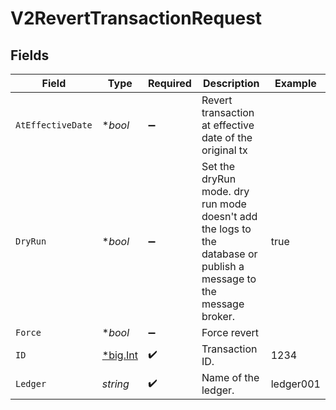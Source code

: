 # V2RevertTransactionRequest


## Fields

| Field                                                                                                              | Type                                                                                                               | Required                                                                                                           | Description                                                                                                        | Example                                                                                                            |
| ------------------------------------------------------------------------------------------------------------------ | ------------------------------------------------------------------------------------------------------------------ | ------------------------------------------------------------------------------------------------------------------ | ------------------------------------------------------------------------------------------------------------------ | ------------------------------------------------------------------------------------------------------------------ |
| `AtEffectiveDate`                                                                                                  | **bool*                                                                                                            | :heavy_minus_sign:                                                                                                 | Revert transaction at effective date of the original tx                                                            |                                                                                                                    |
| `DryRun`                                                                                                           | **bool*                                                                                                            | :heavy_minus_sign:                                                                                                 | Set the dryRun mode. dry run mode doesn't add the logs to the database or publish a message to the message broker. | true                                                                                                               |
| `Force`                                                                                                            | **bool*                                                                                                            | :heavy_minus_sign:                                                                                                 | Force revert                                                                                                       |                                                                                                                    |
| `ID`                                                                                                               | [*big.Int](https://pkg.go.dev/math/big#Int)                                                                        | :heavy_check_mark:                                                                                                 | Transaction ID.                                                                                                    | 1234                                                                                                               |
| `Ledger`                                                                                                           | *string*                                                                                                           | :heavy_check_mark:                                                                                                 | Name of the ledger.                                                                                                | ledger001                                                                                                          |